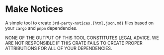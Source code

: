 # Make Notices

A simple tool to create `3rd-party-notices.{html,json,md}` files based on your `cargo` and `pnpm`
dependencies.

NONE OF THE OUTPUT OF THIS TOOL CONSTITUTES LEGAL ADVICE. WE ARE NOT RESPONSIBLE IF THIS CRATE FAILS
TO CREATE PROPER ATTRIBUTIONS FOR ALL OF YOUR DEPENDENCIES.
